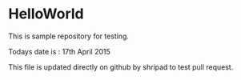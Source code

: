# HelloWorld
This is sample repository for testing.

Todays date is : 17th April 2015

This file is updated directly on github by shripad to test pull request.
